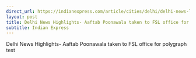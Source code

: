 ```yaml
---
direct_url: https://indianexpress.com/article/cities/delhi/delhi-news-live-updates-top-delhi-ncr-news-8280020/
layout: post
title: Delhi News Highlights- Aaftab Poonawala taken to FSL office for polygraph test
subtitle: Indian Express
---
```


Delhi News Highlights- Aaftab Poonawala taken to FSL office for polygraph test
